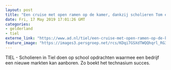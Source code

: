 ```yaml
---
layout: post
title: "Een cruise met open ramen op de kamer, dankzij scholieren Tom en Jesse kan het"
date: Fri, 17 May 2019 17:01:26 GMT
categories: 
- gelderland 
- tiel 
externe_link: "https://www.ad.nl/tiel/een-cruise-met-open-ramen-op-de-kamer-dankzij-scholieren-tom-en-jesse-kan-het~a4fcdc17/"
feature_image: "https://images3.persgroep.net/rcs/KDqi7GSXdTWQQhqrl_RG3A9WggY/diocontent/145761357/_fitwidth/400/?appId=21791a8992982cd8da851550a453bd7f&quality=0.7"
---
```


TIEL - Scholieren in Tiel doen op school opdrachten waarmee een bedrijf een nieuwe markten kan aanboren. Zo boekt het technasium succes.
